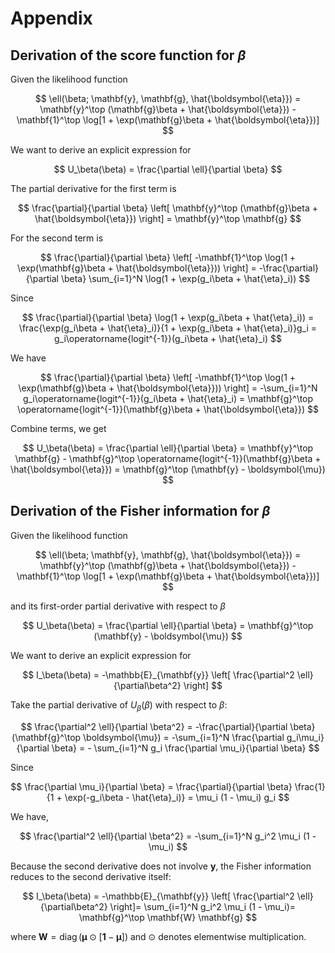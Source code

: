 # Appendix

## Derivation of the score function for $\beta$

Given the likelihood function

$$
\ell(\beta; \mathbf{y}, \mathbf{g}, \hat{\boldsymbol{\eta}}) = \mathbf{y}^\top (\mathbf{g}\beta + \hat{\boldsymbol{\eta}}) - \mathbf{1}^\top \log[1 + \exp(\mathbf{g}\beta + \hat{\boldsymbol{\eta}})]
$$

We want to derive an explicit expression for

$$
U_\beta(\beta) = \frac{\partial \ell}{\partial \beta}
$$

The partial derivative for the first term is

$$
\frac{\partial}{\partial \beta} \left[ \mathbf{y}^\top (\mathbf{g}\beta + \hat{\boldsymbol{\eta}}) \right] = \mathbf{y}^\top \mathbf{g}
$$

For the second term is

$$
\frac{\partial}{\partial \beta} \left[ -\mathbf{1}^\top \log(1 + \exp(\mathbf{g}\beta + \hat{\boldsymbol{\eta}})) \right] = -\frac{\partial}{\partial \beta} \sum_{i=1}^N \log(1 + \exp(g_i\beta + \hat{\eta}_i))
$$

Since

$$
\frac{\partial}{\partial \beta} \log(1 + \exp(g_i\beta + \hat{\eta}_i))  = \frac{\exp(g_i\beta + \hat{\eta}_i)}{1 + \exp(g_i\beta + \hat{\eta}_i)}g_i = g_i\operatorname{logit^{-1}}(g_i\beta + \hat{\eta}_i)
$$

We have

$$
\frac{\partial}{\partial \beta} \left[ -\mathbf{1}^\top \log(1 + \exp(\mathbf{g}\beta + \hat{\boldsymbol{\eta}})) \right] = -\sum_{i=1}^N g_i\operatorname{logit^{-1}}(g_i\beta + \hat{\eta}_i) = \mathbf{g}^\top \operatorname{logit^{-1}}(\mathbf{g}\beta + \hat{\boldsymbol{\eta}})
$$

Combine terms, we get

$$
U_\beta(\beta) = \frac{\partial \ell}{\partial \beta} = \mathbf{y}^\top \mathbf{g} - \mathbf{g}^\top \operatorname{logit^{-1}}(\mathbf{g}\beta + \hat{\boldsymbol{\eta}}) = \mathbf{g}^\top (\mathbf{y} - \boldsymbol{\mu})
$$

## Derivation of the Fisher information for $\beta$

Given the likelihood function

$$
\ell(\beta; \mathbf{y}, \mathbf{g}, \hat{\boldsymbol{\eta}}) = \mathbf{y}^\top (\mathbf{g}\beta + \hat{\boldsymbol{\eta}}) - \mathbf{1}^\top \log[1 + \exp(\mathbf{g}\beta + \hat{\boldsymbol{\eta}})]
$$

and its first-order partial derivative with respect to $\beta$

$$
U_\beta(\beta) = \frac{\partial \ell}{\partial \beta}  = \mathbf{g}^\top (\mathbf{y} - \boldsymbol{\mu})
$$

We want to derive an explicit expression for

$$
I_\beta(\beta) = -\mathbb{E}_{\mathbf{y}} \left[ \frac{\partial^2 \ell}{\partial\beta^2} \right]
$$

Take the partial derivative of $U_\beta(\beta)$ with respect to $\beta$:

$$
\frac{\partial^2 \ell}{\partial \beta^2} = -\frac{\partial}{\partial \beta} (\mathbf{g}^\top \boldsymbol{\mu}) = -\sum_{i=1}^N \frac{\partial g_i\mu_i}{\partial \beta} = - \sum_{i=1}^N g_i \frac{\partial \mu_i}{\partial \beta}
$$

Since

$$
\frac{\partial \mu_i}{\partial \beta} = \frac{\partial}{\partial \beta} \frac{1}{1 + \exp(-g_i\beta - \hat{\eta}_i)} =  \mu_i (1 - \mu_i) g_i
$$

We have,

$$
\frac{\partial^2 \ell}{\partial \beta^2} = -\sum_{i=1}^N g_i^2 \mu_i (1 - \mu_i)
$$

Because the second derivative does not involve $\mathbf{y}$, the Fisher information reduces to the second derivative itself:

$$
I_\beta(\beta) = -\mathbb{E}_{\mathbf{y}} \left[ \frac{\partial^2 \ell}{\partial\beta^2} \right]= \sum_{i=1}^N g_i^2 \mu_i (1 - \mu_i)= \mathbf{g}^\top \mathbf{W} \mathbf{g}
$$

where $\mathbf{W} = \operatorname{diag}(\boldsymbol{\mu} \odot [\mathbf{1} - \boldsymbol{\mu}])$ and $\odot$ denotes elementwise multiplication.
